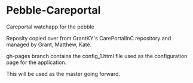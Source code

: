 # Pebble-Careportal
Careportal watchapp for the pebble

Reposity copied over from GrantKY's CarePortalInC repository and managed by Grant, Matthew, Kate.

gh-pages branch contains the config_1.html file used as the configuration page for the application.

This will be used as the master going forward.
